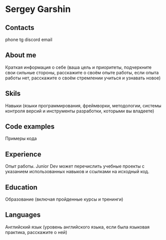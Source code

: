 # Sergey Garshin


## Contacts
phone
tg
discord
email

## About me

Краткая информация о себе (ваша цель и приоритеты, подчеркните свои сильные стороны, расскажите о своём опыте работы, если опыта работы нет, расскажите о своём стремлении учиться и узнавать новое)

## Skils

Навыки (языки программирования, фреймворки, методологии, системы контроля версий и инструменты разработки, которыми вы владеете)

## Code examples

Примеры кода

## Experience
Опыт работы. Junior Dev может перечислить учебные проекты с указанием использованных навыков и ссылками на исходный код.

## Education
Образование (включая пройденные курсы и тренинги)

## Languages

Английский язык (уровень английского языка, если была языковая практика, расскажите о ней)